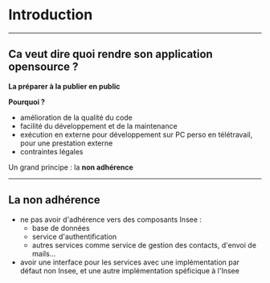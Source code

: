 # Introduction

----

## Ca veut dire quoi rendre son application opensource ?

**La préparer à la publier en public**

**Pourquoi ?**
- amélioration de la qualité du code
- facilité du développement et de la maintenance
- exécution en externe pour développement sur PC perso en télétravail, pour une prestation externe
- contraintes légales

Un grand principe : la **non adhérence**

----

## La non adhérence

- ne pas avoir d'adhérence vers des composants Insee :
    - base de données
    - service d'authentification
    - autres services comme service de gestion des contacts, d'envoi de mails...
- avoir une interface pour les services avec une implémentation par défaut non Insee, et une autre implémentation spéficique à l'Insee
